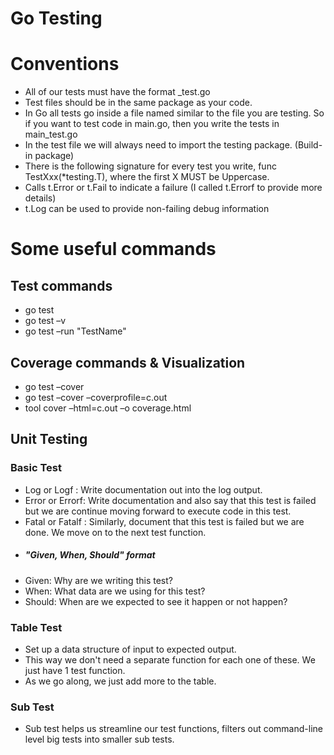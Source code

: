 # Go Testing

# Conventions
-  All of our tests must have the format <filename>_test.go
- Test files should be in the same package as your code.
- In Go all tests go inside a file named similar to the file you are testing. So if you want to test code in main.go, then you write the tests in main_test.go
- In the test file we will always need to import the testing package. (Build-in package)
- There is the following signature for every test you write, func TestXxx(*testing.T), where the first X MUST be Uppercase.
- Calls t.Error or t.Fail to indicate a failure (I called t.Errorf to provide more details)
- t.Log can be used to provide non-failing debug information

# Some useful commands 
## Test commands 
- go test
- go test –v 
- go test –run  "TestName"

## Coverage commands &  Visualization 
- go test –cover
- go test –cover –coverprofile=c.out
- tool cover –html=c.out –o coverage.html

## Unit Testing
### Basic Test
- Log or Logf :  Write documentation out into the log output.
- Error or Errorf: Write documentation and also say that this test is failed but we are continue moving forward to execute code in this test.
- Fatal or Fatalf : Similarly, document that this test is failed but we are done. We move on to the next test function.
- ##### "Given, When, Should" format
- Given: Why are we writing this test?
- When: What data are we using for this test?
- Should: When are we expected to see it happen or not happen?

### Table Test
- Set up a data structure of input to expected output.
- This way we don't need a separate function for each one of these. We just have 1 test function.
- As we go along, we just add more to the table.

### Sub Test 
- Sub test helps us streamline our test functions, filters out command-line level big tests into smaller sub tests.
